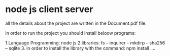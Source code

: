 # node js client server

all the details about the project are written in the Document.pdf file.

in order to run the project you should install beloow programs:

1.Language Programming: node js 2.libraries: fs – inquirer – mkdirp – sha256 – sqlite
3. in order to install the library with the command: npm install ....
